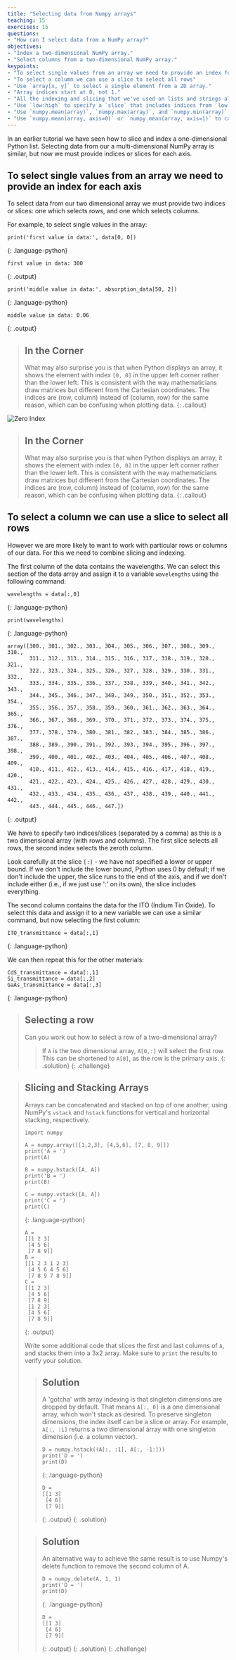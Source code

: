 ```yaml
---
title: "Selecting data from Numpy arrays"
teaching: 15
exercises: 15
questions:
- "How can I select data from a NumPy array?"
objectives:
- "Index a two-dimensional NumPy array."
- "Select columns from a two-dimensional NumPy array."
keypoints:
- "To select single values from an array we need to provide an index for each axis"
- "To select a column we can use a slice to select all rows"
- "Use `array[x, y]` to select a single element from a 2D array."
- "Array indices start at 0, not 1."
- "All the indexing and slicing that we've used on lists and strings also works on arrays."
- "Use `low:high` to specify a `slice` that includes indices from `low` to `high-1`."
- "Use `numpy.mean(array)`, `numpy.max(array)`, and `numpy.min(array)` to calculate simple statistics."
- "Use `numpy.mean(array, axis=0)` or `numpy.mean(array, axis=1)` to calculate statistics across the specified axis."
---
```



In an earlier tutorial we have seen how to slice and index a one-dimensional Python list. 
Selecting data from our a multi-dimensional NumPy array is similar, but now we must provide indices or slices for each axis.

## To select single values from an array we need to provide an index for each axis

To select data from our two dimensional array we must provide two indices or slices: 
one which selects rows, and one which selects columns.

For example, to select single values in the array:

~~~
print('first value in data:', data[0, 0])
~~~
{: .language-python}

~~~
first value in data: 300
~~~
{: .output}

~~~
print('middle value in data:', absorption_data[50, 2])
~~~
{: .language-python}

~~~
middle value in data: 0.06
~~~
{: .output}

> ## In the Corner
>
> What may also surprise you is that when Python displays an array,
> it shows the element with index `[0, 0]` in the upper left corner
> rather than the lower left.
> This is consistent with the way mathematicians draw matrices
> but different from the Cartesian coordinates.
> The indices are (row, column) instead of (column, row) for the same reason,
> which can be confusing when plotting data.
{: .callout}

![Zero Index](../fig/python-zero-index.png)

> ## In the Corner
>
> What may also surprise you is that when Python displays an array,
> it shows the element with index `[0, 0]` in the upper left corner
> rather than the lower left.
> This is consistent with the way mathematicians draw matrices
> but different from the Cartesian coordinates.
> The indices are (row, column) instead of (column, row) for the same reason,
> which can be confusing when plotting data.
{: .callout}

## To select a column we can use a slice to select all rows

However we are more likely to want to work with particular rows or columns of our data. For this we need to combine slicing and indexing.

The first column of the data contains the wavelengths. We can select this section of the data array and assign it to a variable `wavelengths` using the following command:

~~~
wavelengths = data[:,0]
~~~
{: .language-python}

~~~
print(wavelengths)
~~~
{: .language-python}

~~~
array([300., 301., 302., 303., 304., 305., 306., 307., 308., 309., 310.,
       311., 312., 313., 314., 315., 316., 317., 318., 319., 320., 321.,
       322., 323., 324., 325., 326., 327., 328., 329., 330., 331., 332.,
       333., 334., 335., 336., 337., 338., 339., 340., 341., 342., 343.,
       344., 345., 346., 347., 348., 349., 350., 351., 352., 353., 354.,
       355., 356., 357., 358., 359., 360., 361., 362., 363., 364., 365.,
       366., 367., 368., 369., 370., 371., 372., 373., 374., 375., 376.,
       377., 378., 379., 380., 381., 382., 383., 384., 385., 386., 387.,
       388., 389., 390., 391., 392., 393., 394., 395., 396., 397., 398.,
       399., 400., 401., 402., 403., 404., 405., 406., 407., 408., 409.,
       410., 411., 412., 413., 414., 415., 416., 417., 418., 419., 420.,
       421., 422., 423., 424., 425., 426., 427., 428., 429., 430., 431.,
       432., 433., 434., 435., 436., 437., 438., 439., 440., 441., 442.,
       443., 444., 445., 446., 447.])
~~~
{: .output}

We have to specify two indices/slices (separated by a comma) as this is a two dimensional array (with rows and columns). 
The first slice selects all rows, the second index selects the zeroth column. 

Look carefully at the slice `[:]` - we have not specified a lower or upper bound. If we don't include the lower
bound, Python uses 0 by default; if we don't include the upper, the slice runs to the end of the
axis, and if we don't include either (i.e., if we just use ':' on its own), the slice includes
everything. 

The second column contains the data for the ITO (Indium Tin Oxide). To select this data and assign it to a new variable we can use a similar command, but now selecting the first column:

~~~
ITO_transmittance = data[:,1]
~~~
{: .language-python}

We can then repeat this for the other materials:

~~~
CdS_transmittance = data[:,1]
Si_transmittance = data[:,2]
GaAs_transmittance = data[:,3]
~~~
{: .language-python}

> ## Selecting a row
>
> Can you work out how to select a row of a two-dimensional array?
> 
> > If `A` is the two dimensional array, `A[0,:]` will select the first row. 
> > This can be shortened to `A[0]`, as the row is the primary axis.
> > {: .solution}
{: .challenge}

> ## Slicing and Stacking Arrays
>
> Arrays can be concatenated and stacked on top of one another,
> using NumPy's `vstack` and `hstack` functions for vertical and horizontal stacking, respectively.
>
> ~~~
> import numpy
>
> A = numpy.array([[1,2,3], [4,5,6], [7, 8, 9]])
> print('A = ')
> print(A)
>
> B = numpy.hstack([A, A])
> print('B = ')
> print(B)
>
> C = numpy.vstack([A, A])
> print('C = ')
> print(C)
> ~~~
> {: .language-python}
>
> ~~~
> A =
> [[1 2 3]
>  [4 5 6]
>  [7 8 9]]
> B =
> [[1 2 3 1 2 3]
>  [4 5 6 4 5 6]
>  [7 8 9 7 8 9]]
> C =
> [[1 2 3]
>  [4 5 6]
>  [7 8 9]
>  [1 2 3]
>  [4 5 6]
>  [7 8 9]]
> ~~~
> {: .output}
>
> Write some additional code that slices the first and last columns of `A`,
> and stacks them into a 3x2 array.
> Make sure to `print` the results to verify your solution.
>
> > ## Solution
> >
> > A 'gotcha' with array indexing is that singleton dimensions
> > are dropped by default. That means `A[:, 0]` is a one dimensional
> > array, which won't stack as desired. To preserve singleton dimensions,
> > the index itself can be a slice or array. For example, `A[:, :1]` returns
> > a two dimensional array with one singleton dimension (i.e. a column
> > vector).
> >
> > ~~~
> > D = numpy.hstack((A[:, :1], A[:, -1:]))
> > print('D = ')
> > print(D)
> > ~~~
> > {: .language-python}
> >
> > ~~~
> > D =
> > [[1 3]
> >  [4 6]
> >  [7 9]]
> > ~~~
> > {: .output}
> {: .solution}
>
> > ## Solution
> >
> > An alternative way to achieve the same result is to use Numpy's
> > delete function to remove the second column of A.
> >
> > ~~~
> > D = numpy.delete(A, 1, 1)
> > print('D = ')
> > print(D)
> > ~~~
> > {: .language-python}
> >
> > ~~~
> > D =
> > [[1 3]
> >  [4 6]
> >  [7 9]]
> > ~~~
> > {: .output}
> {: .solution}
{: .challenge}
